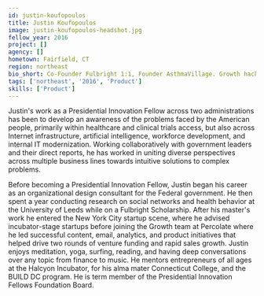 ```yaml
---
id: justin-koufopoulos
title: Justin Koufopoulos
image: justin-koufopoulos-headshot.jpg
fellow_year: 2016
project: []
agency: []
hometown: Fairfield, CT
region: northeast
bio_short: Co-Founder Fulbright 1:1, Founder AsthmaVillage. Growth hacking @Percolate, product @US Army. Fulbright Scholar. MRes University of Leeds
tags: ['northeast', '2016', 'Product']
skills: ['Product']
---
```


Justin's work as a Presidential Innovation Fellow across two administrations has been to develop an awareness of the problems faced by the American people, primarily within healthcare and clinical trials access, but also across Internet infrastructure, artificial intelligence, workforce development, and internal IT modernization. Working collaboratively with government leaders and their direct reports, he has worked in uniting diverse perspectives across multiple business lines towards intuitive solutions to complex problems.

Before becoming a Presidential Innovation Fellow, Justin began his career as an organizational design consultant for the Federal government. He then spent a year conducting research on social networks and health behavior at the University of Leeds while on a Fulbright Scholarship. After his master's work he entered the New York City startup scene, where he advised incubator-stage startups before joining the Growth team at Percolate where he led successful content, email, analytics, and product initiatives that helped drive two rounds of venture funding and rapid sales growth. Justin enjoys meditation, yoga, surfing, reading, and having deep conversations over any topic from finance to music. He mentors entrepreneurs of all ages at the Halcyon Incubator, for his alma mater Connecticut College, and the BUILD DC program. He is term member of the Presidential Innovation Fellows Foundation Board.

